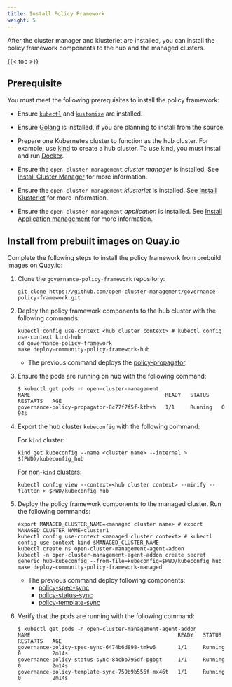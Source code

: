 ```yaml
---
title: Install Policy Framework
weight: 5
---
```


After the cluster manager and klusterlet are installed, you can install the policy framework components to the hub and the managed clusters.

<!-- spellchecker-disable -->

{{< toc >}}

<!-- spellchecker-enable -->

## Prerequisite

You must meet the following prerequisites to install the policy framework:

* Ensure [`kubectl`](https://kubernetes.io/docs/tasks/tools/install-kubectl) and [`kustomize`](https://kubernetes-sigs.github.io/kustomize/installation) are installed.

* Ensure [Golang](https://golang.org/doc/install) is installed, if you are planning to install from the source.

* Prepare one Kubernetes cluster to function as the hub cluster. For example, use [kind](https://kind.sigs.k8s.io/docs/user/quick-start) to create a hub cluster. To use kind, you must install and run [Docker](https://docs.docker.com/get-started).

* Ensure the `open-cluster-management` _cluster manager_ is installed. See [Install Cluster Manager](../install-cluster-manager) for more information.

* Ensure the `open-cluster-management` _klusterlet_ is installed. See [Install Klusterlet](../register-cluster) for more information.

* Ensure the `open-cluster-management` _application_ is installed. See [Install Application management](../install-application) for more information.

## Install from prebuilt images on Quay.io

Complete the following steps to install the policy framework from prebuild images on Quay.io:

1. Clone the `governance-policy-framework` repository:

   ```Shell
   git clone https://github.com/open-cluster-management/governance-policy-framework.git
   ```

2. Deploy the policy framework components to the hub cluster with the following commands: 

   ```Shell
   kubectl config use-context <hub cluster context> # kubectl config use-context kind-hub
   cd governance-policy-framework
   make deploy-community-policy-framework-hub
   ```

   * The previous command deploys the [policy-propagator](https://github.com/open-cluster-management/governance-policy-propagator).

3. Ensure the pods are running on hub with the following command:

   ```Shell
   $ kubectl get pods -n open-cluster-management 
   NAME                                           READY   STATUS    RESTARTS   AGE
   governance-policy-propagator-8c77f7f5f-kthvh   1/1     Running   0          94s
   ```

4. Export the hub cluster `kubeconfig` with the following command:

   For `kind` cluster:

   ```Shell
   kind get kubeconfig --name <cluster name> --internal > $(PWD)/kubeconfig_hub
   ```

   For non-`kind` clusters:

   ```Shell
   kubectl config view --context=<hub cluster context> --minify --flatten > $PWD/kubeconfig_hub
   ```

5. Deploy the policy framework components to the managed cluster. Run the following commands: 

   ```Shell
   export MANAGED_CLUSTER_NAME=<managed cluster name> # export MANAGED_CLUSTER_NAME=cluster1
   kubectl config use-context <managed cluster context> # kubectl config use-context kind-$MANAGED_CLUSTER_NAME
   kubectl create ns open-cluster-management-agent-addon
   kubectl -n open-cluster-management-agent-addon create secret generic hub-kubeconfig --from-file=kubeconfig=$PWD/kubeconfig_hub
   make deploy-community-policy-framework-managed
   ```

   * The previous command deploy following components:
     -  [policy-spec-sync](https://github.com/open-cluster-management/governance-policy-spec-sync)
     -  [policy-status-sync](https://github.com/open-cluster-management/governance-policy-status-sync)
     -  [policy-template-sync](https://github.com/open-cluster-management/governance-policy-template-sync)

6. Verify that the pods are running with the following command:

   ```Shell
   $ kubectl get pods -n open-cluster-management-agent-addon 
   NAME                                               READY   STATUS    RESTARTS   AGE
   governance-policy-spec-sync-6474b6d898-tmkw6       1/1     Running   0          2m14s
   governance-policy-status-sync-84cbb795df-pgbgt     1/1     Running   0          2m14s
   governance-policy-template-sync-759b9b556f-mx46t   1/1     Running   0          2m14s
   ```
